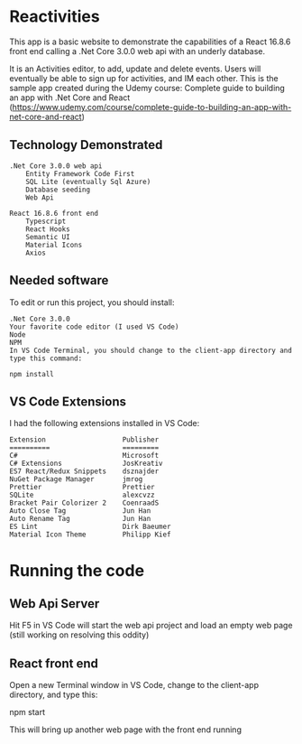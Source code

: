 # Reactivities

This app is a basic website to demonstrate the capabilities of a React 16.8.6 front end calling a .Net Core 3.0.0 web api with an underly database.

It is an Activities editor, to add, update and delete events. Users will eventually be able to sign up for activities, and IM each other. This is the sample app created during the Udemy course: Complete guide to building an app with .Net Core and React (https://www.udemy.com/course/complete-guide-to-building-an-app-with-net-core-and-react)

## Technology Demonstrated

    .Net Core 3.0.0 web api
        Entity Framework Code First
        SQL Lite (eventually Sql Azure)
        Database seeding
        Web Api

    React 16.8.6 front end
        Typescript
        React Hooks
        Semantic UI
        Material Icons
        Axios

## Needed software

To edit or run this project, you should install:

    .Net Core 3.0.0
    Your favorite code editor (I used VS Code)
    Node
    NPM
    In VS Code Terminal, you should change to the client-app directory and type this command:

    npm install

## VS Code Extensions

I had the following extensions installed in VS Code:

    Extension                   Publisher
    ==========                  =========
    C#                          Microsoft
    C# Extensions               JosKreativ
    ES7 React/Redux Snippets    dsznajder
    NuGet Package Manager       jmrog
    Prettier                    Prettier
    SQLite                      alexcvzz
    Bracket Pair Colorizer 2    CoenraadS
    Auto Close Tag              Jun Han
    Auto Rename Tag             Jun Han
    ES Lint                     Dirk Baeumer
    Material Icon Theme         Philipp Kief

# Running the code

## Web Api Server

Hit F5 in VS Code will start the web api project and load an empty web page (still working on resolving this oddity)

## React front end

Open a new Terminal window in VS Code, change to the client-app directory, and type this:

npm start

This will bring up another web page with the front end running
